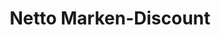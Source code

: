 ---
title: "Netto Marken-Discount"
url: /zerbst-anhalt/netto-marken-discount-heidetorplatz/
shop: Supermarkt
---